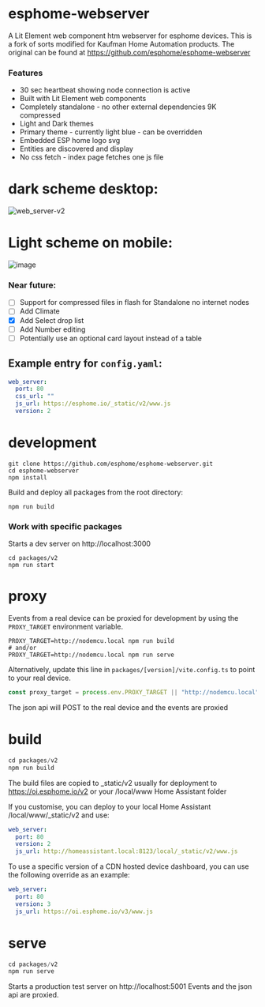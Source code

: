 # esphome-webserver
A Lit Element web component htm webserver for esphome devices.  This is a fork of sorts modified for Kaufman Home Automation products.  The original can be found at https://github.com/esphome/esphome-webserver

###  Features

- 30 sec heartbeat showing node connection is active
- Built with Lit Element web components
- Completely standalone - no other external dependencies  9K compressed
- Light and Dark themes
- Primary theme - currently light blue - can be overridden
- Embedded ESP home logo svg
- Entities are discovered and display
- No css fetch - index page fetches one js file

dark scheme desktop:
====================
![web_server-v2](https://user-images.githubusercontent.com/5050824/141174356-789cc160-46a1-43fc-9a86-ed5a764c35d7.png)

Light scheme on mobile:
=======================
![image](https://user-images.githubusercontent.com/5050824/141175240-95b5b74e-d8c8-48bc-9d6d-053ebeaf8910.png)

### Near future:

- [ ] Support for compressed files in flash for Standalone no internet nodes
- [ ] Add Climate
- [x] Add Select drop list
- [ ] Add Number editing
- [ ] Potentially use an optional card layout instead of a table

## Example entry for `config.yaml`:

```yaml
web_server:
  port: 80
  css_url: ""
  js_url: https://esphome.io/_static/v2/www.js
  version: 2
```

development
===========

```
git clone https://github.com/esphome/esphome-webserver.git
cd esphome-webserver
npm install
```

Build and deploy all packages from the root directory:
````
npm run build
````

### Work with specific packages
Starts a dev server on http://localhost:3000
```
cd packages/v2
npm run start
```

proxy
======
Events from a real device can be proxied for development by using the `PROXY_TARGET` environment variable.

```
PROXY_TARGET=http://nodemcu.local npm run build
# and/or
PROXY_TARGET=http://nodemcu.local npm run serve
```

Alternatively, update this line in `packages/[version]/vite.config.ts` to point to your real device.
```js
const proxy_target = process.env.PROXY_TARGET || "http://nodemcu.local";
```

The json api will POST to the real device and the events are proxied

build
=====
```js
cd packages/v2
npm run build
```
The build files are copied to _static/v2 usually for deployment to https://oi.esphome.io/v2 or your /local/www Home Assistant folder

If you customise, you can deploy to your local Home Assistant /local/www/_static/v2 and use:

```yaml
web_server:
  port: 80
  version: 2
  js_url: http://homeassistant.local:8123/local/_static/v2/www.js
```

To use a specific version of a CDN hosted device dashboard, you can use the following override as an example:
```yaml
web_server:
  port: 80
  version: 3
  js_url: https://oi.esphome.io/v3/www.js
```

serve
=====
```js
cd packages/v2
npm run serve
```
Starts a production test server on http://localhost:5001
Events and the json api are proxied.
